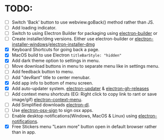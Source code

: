 # TODO:
 - [ ] Switch 'Back' button to use webview.goBack() method rather than JS.
 - [ ] Add loading indicator.
 - [ ] Switch to using Electron Builder for packaging using [electron-builder](https://www.npmjs.com/package/electron-builder) or
 - [ ] Create installer/dmg versions. Either use electron-builder or [electron-installer-windows](https://www.npmjs.com/package/electron-installer-windows)/[electron-installer-dmg](https://www.npmjs.com/package/electron-installer-dmg)
 - [x] Keyboard Shortcuts for going back a page.
 - [x] MacOS build to use Electron `titleBarStyle: "hidden"`
 - [x] Add dark theme option to settings in menu.
 - [ ] Move download buttons in menu to separate menu like in settings menu.
 - [ ] Add feedback button to menu.
 - [ ] Add "devRant" title to center menubar.
 - [x] Add app info to bottom of menu screen.
 - [x] Add auto-updater system. [electron-updater](https://www.npmjs.com/package/electron-updater) & [electron-gh-releases](https://www.npmjs.com/package/electron-gh-releases)
 - [ ] Add context menu shortcuts (EG: Right click to copy link to rant or save image/gif) [electron-context-menu](https://www.npmjs.com/package/electron-context-menu).
 - [ ] Add Simplified downloads [electron-dl](https://www.npmjs.com/package/electron-dl).
 - [ ] Use [electron-osx-sign](https://www.npmjs.com/package/electron-osx-sign) to sign osx apps.
 - [ ] Enable desktop notifications(Windows, MacOS & Linux) using [electron-notifications](https://www.npmjs.com/package/electron-notifications).
 - [x] Free Stickers menu "Learn more" button open in default browser rather than in app.
